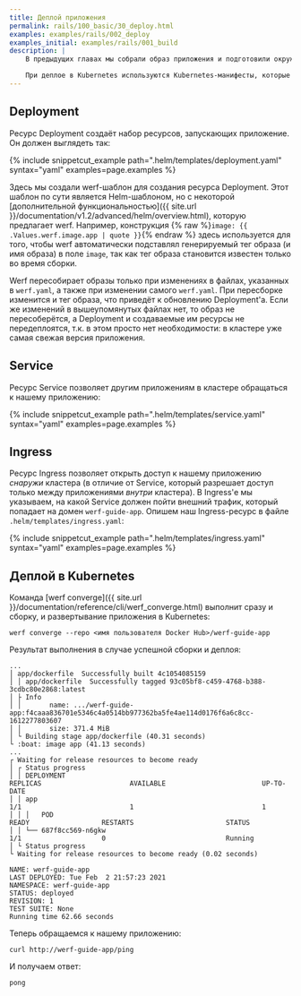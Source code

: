 ```yaml
---
title: Деплой приложения
permalink: rails/100_basic/30_deploy.html
examples: examples/rails/002_deploy
examples_initial: examples/rails/001_build
description: |
    В предыдущих главах мы собрали образ приложения и подготовили окружение для его развертывания. Теперь развернём приложение в ранее подготовленном кластере Kubernetes.

    При деплое в Kubernetes используются Kubernetes-манифесты, которые описывают ресурсы (объекты Kubernetes), необходимые для работы приложений. Эти ресурсы включают в себя, к примеру, Deployment, отвечающий за запуск приложений в контейнерах, и Service/Ingress, отвечающие за доступ к запущенным приложениям изнутри и извне кластера.
---
```


## Deployment

Ресурс Deployment создаёт набор ресурсов, запускающих приложение. Он должен выглядеть так:

{% include snippetcut_example path=".helm/templates/deployment.yaml" syntax="yaml" examples=page.examples %}

Здесь мы создали werf-шаблон для создания ресурса Deployment. Этот шаблон по сути является Helm-шаблоном, но с некоторой [дополнительной функциональностью]({{ site.url }}/documentation/v1.2/advanced/helm/overview.html), которую предлагает werf. Например, конструкция {% raw %}`image: {{ .Values.werf.image.app | quote }}`{% endraw %} здесь используется для того, чтобы werf автоматически подставлял генерируемый тег образа (и имя образа) в поле `image`, так как тег образа становится известен только во время сборки.

Werf пересобирает образы только при изменениях в файлах, указанных в `werf.yaml`, а также при изменении самого `werf.yaml`. При пересборке изменится и тег образа, что приведёт к обновлению Deployment'а. Если же изменений в вышеупомянутых файлах нет, то образ не пересоберётся, а Deployment и создаваемые им ресурсы не передеплоятся, т.к. в этом просто нет необходимости: в кластере уже самая свежая версия приложения.

## Service

Ресурс Service позволяет другим приложениям в кластере обращаться к нашему приложению:

{% include snippetcut_example path=".helm/templates/service.yaml" syntax="yaml" examples=page.examples %}

## Ingress

Ресурс Ingress позволяет открыть доступ к нашему приложению *снаружи* кластера (в отличие от Service, который разрешает доступ только между приложениями *внутри* кластера). В Ingress'е мы указываем, на какой Service должен пойти внешний трафик, который попадает на домен `werf-guide-app`. Опишем наш Ingress-ресурс в файле `.helm/templates/ingress.yaml`:

{% include snippetcut_example path=".helm/templates/ingress.yaml" syntax="yaml" examples=page.examples %}

## Деплой в Kubernetes

Команда [werf converge]({{ site.url }}/documentation/reference/cli/werf_converge.html) выполнит сразу и сборку, и развертывание приложения в Kubernetes:
```shell
werf converge --repo <имя пользователя Docker Hub>/werf-guide-app
```

Результат выполнения в случае успешной сборки и деплоя:
```shell
...
│ app/dockerfile  Successfully built 4c1054085159
│ │ app/dockerfile  Successfully tagged 93c05bf8-c459-4768-b388-3cdbc80e2868:latest
│ ├ Info
│ │       name: .../werf-guide-app:f4caaa836701e5346c4a0514bb977362ba5fe4ae114d0176f6a6c8cc-1612277803607
│ │       size: 371.4 MiB
│ └ Building stage app/dockerfile (40.31 seconds)
└ :boat: image app (41.13 seconds)
...
┌ Waiting for release resources to become ready
│ ┌ Status progress
│ │ DEPLOYMENT                                                                                                                                                      REPLICAS                      AVAILABLE                        UP-TO-DATE
│ │ app                                                                                                                                                        1/1                           1                                1
│ │ │   POD                                                           READY                  RESTARTS                       STATUS
│ │ └── 687f8cc569-n6gkw                                              1/1                    0                              Running
│ └ Status progress
└ Waiting for release resources to become ready (0.02 seconds)

NAME: werf-guide-app
LAST DEPLOYED: Tue Feb  2 21:57:23 2021
NAMESPACE: werf-guide-app
STATUS: deployed
REVISION: 1
TEST SUITE: None
Running time 62.66 seconds
```

Теперь обращаемся к нашему приложению:
```shell
curl http://werf-guide-app/ping
```

И получаем ответ:
```shell
pong
```
